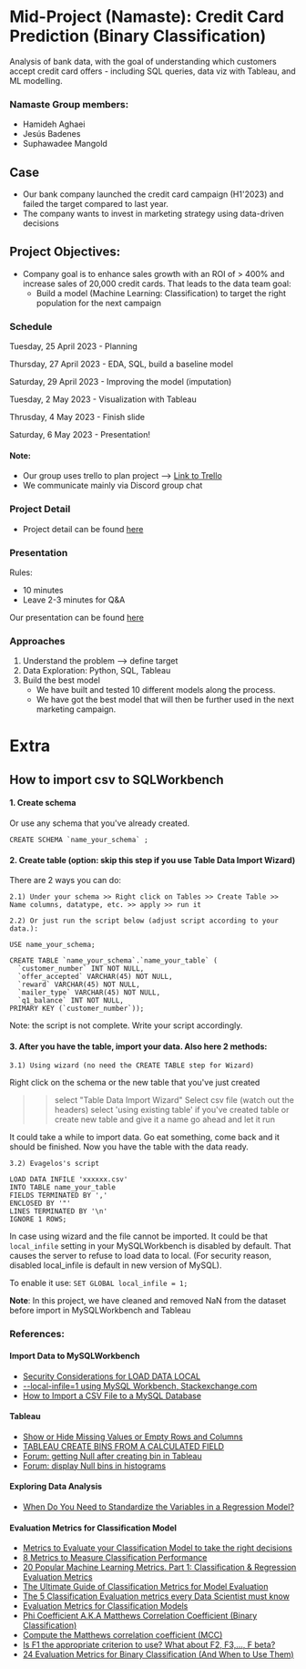 # Mid-Project (Namaste): Credit Card Prediction (Binary Classification)

Analysis of bank data, with the goal of understanding which customers accept credit card offers - including SQL queries, data viz with Tableau, and ML modelling. 

### Namaste Group members:
- Hamideh Aghaei
- Jesús Badenes
- Suphawadee Mangold

## Case
- Our bank company launched the credit card campaign (H1'2023) and failed the target compared to last year.
- The company wants to invest in marketing strategy using data-driven decisions

## Project Objectives:
- Company goal is to enhance sales growth with an ROI of > 400% and increase sales of 20,000 credit cards.
That leads to the data team goal:
    - Build a model (Machine Learning: Classification) to target the right population for the next campaign


### Schedule

Tuesday, 25 April 2023 - Planning 

Thursday, 27 April 2023 - EDA, SQL, build a baseline model 

Saturday, 29 April 2023 - Improving the model (imputation)

Tuesday, 2 May 2023 - Visualization with Tableau

Thrusday, 4 May 2023 - Finish slide

Saturday, 6 May 2023 - Presentation!



#### Note: 
- Our group uses trello to plan project --> [Link to Trello](https://trello.com/b/JAYXo8eF/midtermproject) 
- We communicate mainly via Discord group chat

### Project Detail
- Project detail can be found [here](https://github.com/ironhack-edu/data_mid_bootcamp_project_classification/blob/master/project_details_classification.md)


### Presentation
Rules:
- 10 minutes
- Leave 2-3 minutes for Q&A

Our presentation can be found [here](https://github.com/suphawadeeth/Mid_Project_Namaste/blob/main/slide_presentation.pdf)
  
### Approaches
1) Understand the problem --> define target
2) Data Exploration: Python, SQL, Tableau
3) Build the best model
    - We have built and tested 10 different models along the process.
    - We have got the best model that will then be further used in the next marketing campaign.



# Extra
## How to import csv to SQLWorkbench

#### 1. Create schema 
Or use any schema that you've already created.

``` 
CREATE SCHEMA `name_your_schema` ;
``` 

#### 2. Create table (option: skip this step if you use Table Data Import Wizard) 
There are 2 ways you can do:

    2.1) Under your schema >> Right click on Tables >> Create Table >> Name columns, datatype, etc. >> apply >> run it
    
    2.2) Or just run the script below (adjust script according to your data.):

```
USE name_your_schema;

CREATE TABLE `name_your_schema`.`name_your_table` (
  `customer_number` INT NOT NULL,
  `offer_accepted` VARCHAR(45) NOT NULL,
  `reward` VARCHAR(45) NOT NULL,
  `mailer_type` VARCHAR(45) NOT NULL,
  `q1_balance` INT NOT NULL,
PRIMARY KEY (`customer_number`));
``` 

Note: the script is not complete. Write your script accordingly.

#### 3. After you have the table, import your data. Also here 2 methods:

    3.1) Using wizard (no need the CREATE TABLE step for Wizard)

Right click on the schema or the new table that you've just created
>> select "Table Data Import Wizard"
>> Select csv file (watch out the headers)
>> select 'using existing table' if you've created table or create new table and give it a name
>> go ahead and let it run 

It could take a while to import data. Go eat something, come back and it should be finished.
Now you have the table with the data ready.

    3.2) Evagelos's script

```
LOAD DATA INFILE 'xxxxxx.csv'
INTO TABLE name_your_table
FIELDS TERMINATED BY ','
ENCLOSED BY '"'
LINES TERMINATED BY '\n'
IGNORE 1 ROWS;
```



In case using wizard and the file cannot be imported.
It could be that ```local_infile``` setting in your MySQLWorkbench is disabled by default. That causes the server to refuse to load data to local. (For security reason, disabled local_infile is default in new version of MySQL).

To enable it use: ``` SET GLOBAL local_infile = 1; ```


**Note**: In this project, we have cleaned and removed NaN from the dataset before import in MySQLWorkbench and Tableau

### References:

#### Import Data to MySQLWorkbench
- [Security Considerations for LOAD DATA LOCAL](https://dev.mysql.com/doc/refman/8.0/en/load-data-local-security.html)
- [--local-infile=1 using MySQL Workbench, Stackexchange.com](https://dba.stackexchange.com/questions/17885/local-infile-1-using-mysql-workbench)
- [How to Import a CSV File to a MySQL Database](https://learnsql.com/blog/import-csv-mysql-database/)


#### Tableau
- [Show or Hide Missing Values or Empty Rows and Columns](https://help.tableau.com/current/pro/desktop/en-us/missing_values.htm)
- [TABLEAU CREATE BINS FROM A CALCULATED FIELD](https://tarsolutions.co.uk/blog/tableau-create-bins-from-measure-calculation/)
- [Forum: getting Null after creating bin in Tableau](https://community.tableau.com/s/question/0D54T00000tl1KNSAY/created-bins-but-getting-only-null-and-error-value-as-output)
- [Forum: display Null bins in histograms](https://community.tableau.com/s/question/0D54T00000C5ZWKSA3/display-of-null-bins-in-histograms)



#### Exploring Data Analysis
- [When Do You Need to Standardize the Variables in a Regression Model?](https://statisticsbyjim.com/regression/standardize-variables-regression/)


#### Evaluation Metrics for Classification Model

- [Metrics to Evaluate your Classification Model to take the right decisions](https://www.analyticsvidhya.com/blog/2021/07/metrics-to-evaluate-your-classification-model-to-take-the-right-decisions/)
- [8 Metrics to Measure Classification Performance](https://towardsdatascience.com/8-metrics-to-measure-classification-performance-984d9d7fd7aa)
- [20 Popular Machine Learning Metrics. Part 1: Classification & Regression Evaluation Metrics](https://towardsdatascience.com/20-popular-machine-learning-metrics-part-1-classification-regression-evaluation-metrics-1ca3e282a2ce)
- [The Ultimate Guide of Classification Metrics for Model Evaluation](https://towardsdatascience.com/the-ultimate-guide-of-classification-metrics-for-model-evaluation-83e4cdf294d9)
- [The 5 Classification Evaluation metrics every Data Scientist must know](https://towardsdatascience.com/the-5-classification-evaluation-metrics-you-must-know-aa97784ff226)
- [Evaluation Metrics for Classification Models](https://medium.com/analytics-vidhya/evaluation-metrics-for-classification-models-e2f0d8009d69)
- [Phi Coefficient A.K.A Matthews Correlation Coefficient (Binary Classification)](https://medium.com/@cdefaux/phi-coefficient-a-k-a-matthews-correlation-coefficient-binary-classification-11e2c29db91e)
- [Compute the Matthews correlation coefficient (MCC)](https://scikit-learn.org/stable/modules/generated/sklearn.metrics.matthews_corrcoef.html)
- [Is F1 the appropriate criterion to use? What about F2, F3,…, F beta?](https://towardsdatascience.com/is-f1-the-appropriate-criterion-to-use-what-about-f2-f3-f-beta-4bd8ef17e285)
- [24 Evaluation Metrics for Binary Classification (And When to Use Them)](https://neptune.ai/blog/evaluation-metrics-binary-classification)

